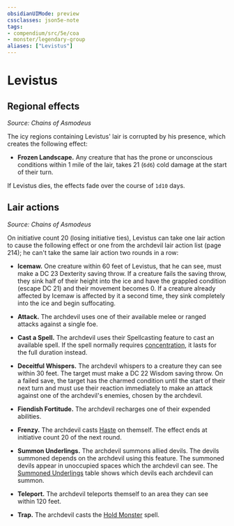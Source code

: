 ```yaml
---
obsidianUIMode: preview
cssclasses: json5e-note
tags:
- compendium/src/5e/coa
- monster/legendary-group
aliases: ["Levistus"]
---
```

# Levistus

## Regional effects
_Source: Chains of Asmodeus_

The icy regions containing Levistus' lair is corrupted by his presence, which creates the following effect:

- **Frozen Landscape.** Any creature that has the prone or unconscious conditions within 1 mile of the lair, takes 21 (`6d6`) cold damage at the start of their turn.  

If Levistus dies, the effects fade over the course of `1d10` days.

## Lair actions
_Source: Chains of Asmodeus_

On initiative count 20 (losing initiative ties), Levistus can take one lair action to cause the following effect or one from the archdevil lair action list (page 214); he can't take the same lair action two rounds in a row:

- **Icemaw.** One creature within 60 feet of Levistus, that he can see, must make a DC 23 Dexterity saving throw. If a creature fails the saving throw, they sink half of their height into the ice and have the grappled condition (escape DC 21) and their movement becomes 0. If a creature already affected by Icemaw is affected by it a second time, they sink completely into the ice and begin suffocating.  

- **Attack.** The archdevil uses one of their available melee or ranged attacks against a single foe.  
- **Cast a Spell.** The archdevil uses their Spellcasting feature to cast an available spell. If the spell normally requires [concentration](/Systems/5e/rules/conditions.md#concentration), it lasts for the full duration instead.  
- **Deceitful Whispers.** The archdevil whispers to a creature they can see within 30 feet. The target must make a DC 22 Wisdom saving throw. On a failed save, the target has the charmed condition until the start of their next turn and must use their reaction immediately to make an attack against one of the archdevil's enemies, chosen by the archdevil.  
- **Fiendish Fortitude.** The archdevil recharges one of their expended abilities.  
- **Frenzy.** The archdevil casts [Haste](/Systems/5e/spells/haste.md) on themself. The effect ends at initiative count 20 of the next round.  
- **Summon Underlings.** The archdevil summons allied devils. The devils summoned depends on the archdevil using this feature. The summoned devils appear in unoccupied spaces which the archdevil can see. The [Summoned Underlings](/Systems/5e/tables/archdevil-lair-action-list-summoned-underlings-coa.md) table shows which devils each archdevil can summon.  
- **Teleport.** The archdevil teleports themself to an area they can see within 120 feet.  
- **Trap.** The archdevil casts the [Hold Monster](/Systems/5e/spells/hold-monster.md) spell.